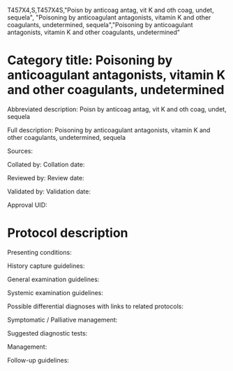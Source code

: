 T457X4,S,T457X4S,"Poisn by anticoag antag, vit K and oth coag, undet, sequela", "Poisoning by anticoagulant antagonists, vitamin K and other coagulants, undetermined, sequela","Poisoning by anticoagulant antagonists, vitamin K and other coagulants, undetermined"
# Category title: Poisoning by anticoagulant antagonists, vitamin K and other coagulants, undetermined

Abbreviated description: Poisn by anticoag antag, vit K and oth coag, undet, sequela

Full description: Poisoning by anticoagulant antagonists, vitamin K and other coagulants, undetermined, sequela

Sources:

Collated by:
Collation date:

Reviewed by:
Review date:

Validated by:
Validation date:

Approval UID:

# Protocol description

Presenting conditions:

History capture guidelines:

General examination guidelines:

Systemic examination guidelines:

Possible differential diagnoses with links to related protocols:

Symptomatic / Palliative management:

Suggested diagnostic tests:

Management:

Follow-up guidelines:
